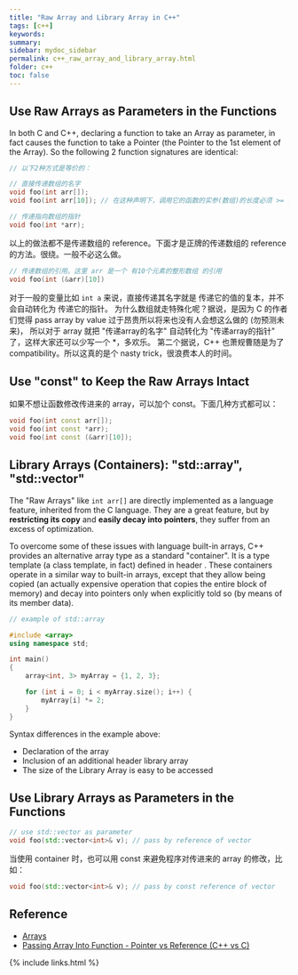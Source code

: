 ```yaml
---
title: "Raw Array and Library Array in C++"
tags: [c++]
keywords:
summary:
sidebar: mydoc_sidebar
permalink: c++_raw_array_and_library_array.html
folder: c++
toc: false
---
```


## Use Raw Arrays as Parameters in the Functions

In both C and C++, declaring a function to take an Array as parameter, in fact causes the function to take a Pointer (the Pointer to the 1st element of the Array). So the following 2 function signatures are identical:

```c++
// 以下2种方式是等价的：

// 直接传递数组的名字
void foo(int arr[]);
void foo(int arr[10]); // 在这种声明下，调用它的函数的实参(数组)的长度必须 >= 10

// 传递指向数组的指针
void foo(int *arr);
```

以上的做法都不是传递数组的 reference。下面才是正牌的传递数组的 reference 的方法。很绕。一般不必这么做。
```c++
// 传递数组的引用。这里 arr 是一个 有10个元素的整形数组 的引用
void foo(int (&arr)[10])
```

对于一般的变量比如 `int a` 来说，直接传递其名字就是 传递它的值的复本，并不会自动转化为 传递它的指针。
为什么数组就走特殊化呢？据说，是因为 C 的作者们觉得 pass array by value 过于昂贵所以将来也没有人会想这么做的 (勿预测未来)，
所以对于 array 就把 "传递array的名字" 自动转化为 "传递array的指针" 了，这样大家还可以少写一个 *，多欢乐。
第二个据说，C++ 也萧规曹随是为了 compatibility。所以这真的是个 nasty trick，很浪费本人的时间。


## Use "const" to Keep the Raw Arrays Intact

如果不想让函数修改传进来的 array，可以加个 const。下面几种方式都可以：

```c++
void foo(int const arr[]);
void foo(int const *arr);
void foo(int const (&arr)[10]);
```


## Library Arrays (Containers): "std::array", "std::vector"

The "Raw Arrays" like `int arr[]` are directly implemented as a language feature, inherited from the C language. They are a great feature, but by **restricting its copy** and **easily decay into pointers**, they suffer from an excess of optimization.

To overcome some of these issues with language built-in arrays, C++ provides an alternative array type as a standard "container". It is a type template (a class template, in fact) defined in header <array>. These containers operate in a similar way to built-in arrays, except that they allow being copied (an actually expensive operation that copies the entire block of memory) and decay into pointers only when explicitly told so (by means of its member data).

```c++
// example of std::array

#include <array>
using namespace std;

int main()
{
    array<int, 3> myArray = {1, 2, 3};

    for (int i = 0; i < myArray.size(); i++) {
        myArray[i] *= 2;
    }
}
```

Syntax differences in the example above:

* Declaration of the array
* Inclusion of an additional header library array
* The size of the Library Array is easy to be accessed


## Use Library Arrays as Parameters in the Functions

```c++
// use std::vector as parameter
void foo(std::vector<int>& v); // pass by reference of vector
```

当使用 container 时，也可以用 const 来避免程序对传进来的 array 的修改，比如：
```c++
void foo(std::vector<int>& v); // pass by const reference of vector
```


## Reference

* [Arrays](http://www.cplusplus.com/doc/tutorial/arrays/)
* [Passing Array Into Function - Pointer vs Reference (C++ vs C)](https://stackoverflow.com/questions/35531914/passing-array-into-function-pointer-vs-reference-c-vs-c)

{% include links.html %}
